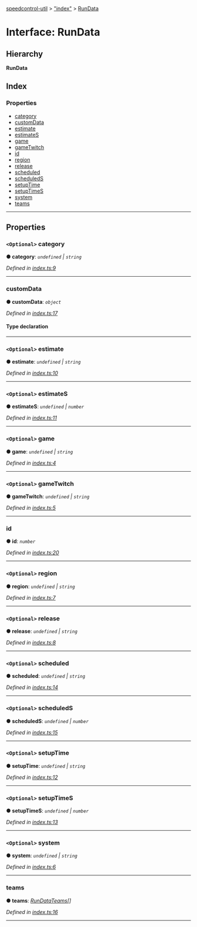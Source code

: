 [speedcontrol-util](../README.md) > ["index"](../modules/_index_.md) > [RunData](../interfaces/_index_.rundata.md)

# Interface: RunData

## Hierarchy

**RunData**

## Index

### Properties

* [category](_index_.rundata.md#category)
* [customData](_index_.rundata.md#customdata)
* [estimate](_index_.rundata.md#estimate)
* [estimateS](_index_.rundata.md#estimates)
* [game](_index_.rundata.md#game)
* [gameTwitch](_index_.rundata.md#gametwitch)
* [id](_index_.rundata.md#id)
* [region](_index_.rundata.md#region)
* [release](_index_.rundata.md#release)
* [scheduled](_index_.rundata.md#scheduled)
* [scheduledS](_index_.rundata.md#scheduleds)
* [setupTime](_index_.rundata.md#setuptime)
* [setupTimeS](_index_.rundata.md#setuptimes)
* [system](_index_.rundata.md#system)
* [teams](_index_.rundata.md#teams)

---

## Properties

<a id="category"></a>

### `<Optional>` category

**● category**: *`undefined` \| `string`*

*Defined in [index.ts:9](https://github.com/speedcontrol/speedcontrol-util/blob/1603e07/index.ts#L9)*

___
<a id="customdata"></a>

###  customData

**● customData**: *`object`*

*Defined in [index.ts:17](https://github.com/speedcontrol/speedcontrol-util/blob/1603e07/index.ts#L17)*

#### Type declaration

[key: `string`]: `string`

___
<a id="estimate"></a>

### `<Optional>` estimate

**● estimate**: *`undefined` \| `string`*

*Defined in [index.ts:10](https://github.com/speedcontrol/speedcontrol-util/blob/1603e07/index.ts#L10)*

___
<a id="estimates"></a>

### `<Optional>` estimateS

**● estimateS**: *`undefined` \| `number`*

*Defined in [index.ts:11](https://github.com/speedcontrol/speedcontrol-util/blob/1603e07/index.ts#L11)*

___
<a id="game"></a>

### `<Optional>` game

**● game**: *`undefined` \| `string`*

*Defined in [index.ts:4](https://github.com/speedcontrol/speedcontrol-util/blob/1603e07/index.ts#L4)*

___
<a id="gametwitch"></a>

### `<Optional>` gameTwitch

**● gameTwitch**: *`undefined` \| `string`*

*Defined in [index.ts:5](https://github.com/speedcontrol/speedcontrol-util/blob/1603e07/index.ts#L5)*

___
<a id="id"></a>

###  id

**● id**: *`number`*

*Defined in [index.ts:20](https://github.com/speedcontrol/speedcontrol-util/blob/1603e07/index.ts#L20)*

___
<a id="region"></a>

### `<Optional>` region

**● region**: *`undefined` \| `string`*

*Defined in [index.ts:7](https://github.com/speedcontrol/speedcontrol-util/blob/1603e07/index.ts#L7)*

___
<a id="release"></a>

### `<Optional>` release

**● release**: *`undefined` \| `string`*

*Defined in [index.ts:8](https://github.com/speedcontrol/speedcontrol-util/blob/1603e07/index.ts#L8)*

___
<a id="scheduled"></a>

### `<Optional>` scheduled

**● scheduled**: *`undefined` \| `string`*

*Defined in [index.ts:14](https://github.com/speedcontrol/speedcontrol-util/blob/1603e07/index.ts#L14)*

___
<a id="scheduleds"></a>

### `<Optional>` scheduledS

**● scheduledS**: *`undefined` \| `number`*

*Defined in [index.ts:15](https://github.com/speedcontrol/speedcontrol-util/blob/1603e07/index.ts#L15)*

___
<a id="setuptime"></a>

### `<Optional>` setupTime

**● setupTime**: *`undefined` \| `string`*

*Defined in [index.ts:12](https://github.com/speedcontrol/speedcontrol-util/blob/1603e07/index.ts#L12)*

___
<a id="setuptimes"></a>

### `<Optional>` setupTimeS

**● setupTimeS**: *`undefined` \| `number`*

*Defined in [index.ts:13](https://github.com/speedcontrol/speedcontrol-util/blob/1603e07/index.ts#L13)*

___
<a id="system"></a>

### `<Optional>` system

**● system**: *`undefined` \| `string`*

*Defined in [index.ts:6](https://github.com/speedcontrol/speedcontrol-util/blob/1603e07/index.ts#L6)*

___
<a id="teams"></a>

###  teams

**● teams**: *[RunDataTeams](_index_.rundatateams.md)[]*

*Defined in [index.ts:16](https://github.com/speedcontrol/speedcontrol-util/blob/1603e07/index.ts#L16)*

___

